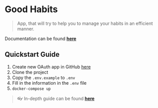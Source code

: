 # Good Habits

> App, that will try to help you to manage your habits
> in an efficient manner.

Documentation can be found **[here](docs/index.md)**

## Quickstart Guide

1. Create new OAuth app in GitHub [here](https://github.com/settings/applications/)
1. Clone the project
1. Copy the `.env.example` to `.env`
1. Fill in the information in the `.env` file
1. `docker-compose up`

> :eyeglasses: In-depth guide can be found **[here](docs/setup-guide.md)**
